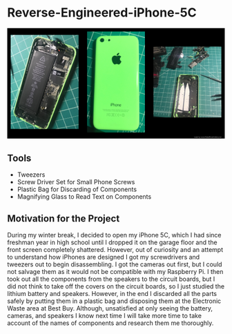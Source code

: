 <h1> Reverse-Engineered-iPhone-5C </h1>

<img src="images/iPhone5Cgallery.png">

<h2>Tools</h2>
<ul>
  <li>Tweezers</li>
  <li>Screw Driver Set for Small Phone Screws</li>
  <li>Plastic Bag for Discarding of Components</li>
  <li>Magnifying Glass to Read Text on Components</li>
</ul>  

<h2>Motivation for the Project</h2>
During my winter break, I decided to open my iPhone 5C, which I had since freshman year in high 
school until I dropped it on the garage floor and the front screen completely shattered. However, 
out of curiosity and an attempt to understand how iPhones are designed I got my screwdrivers and 
tweezers out to begin disassembling. I got the cameras out first, but I could not salvage them as 
it would not be compatible with my Raspberry Pi. I then took out all the components from the speakers 
to the circuit boards, but I did not think to take off the covers on the circuit boards, so I just 
studied the lithium battery and speakers. However, in the end I discarded all the parts safely by 
putting them in a plastic bag and disposing them at the Electronic Waste area at Best Buy. Although, 
unsatisfied at only seeing the battery, cameras, and speakers I know next time I will take more time 
to take account of the names of components and research them me thoroughly.
